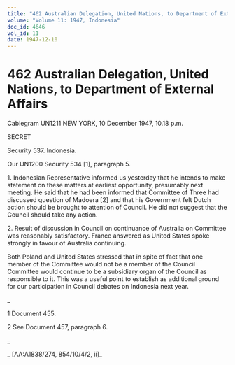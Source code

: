 ```yaml
---
title: "462 Australian Delegation, United Nations, to Department of External Affairs"
volume: "Volume 11: 1947, Indonesia"
doc_id: 4646
vol_id: 11
date: 1947-12-10
---
```


# 462 Australian Delegation, United Nations, to Department of External Affairs

Cablegram UN1211 NEW YORK, 10 December 1947, 10.18 p.m.

SECRET

Security 537. Indonesia.

Our UN1200 Security 534 [1], paragraph 5.

1\. Indonesian Representative informed us yesterday that he intends to make statement on these matters at earliest opportunity, presumably next meeting. He said that he had been informed that Committee of Three had discussed question of Madoera [2] and that his Government felt Dutch action should be brought to attention of Council. He did not suggest that the Council should take any action.

2\. Result of discussion in Council on continuance of Australia on Committee was reasonably satisfactory. France answered as United States spoke strongly in favour of Australia continuing.

Both Poland and United States stressed that in spite of fact that one member of the Committee would not be a member of the Council Committee would continue to be a subsidiary organ of the Council as responsible to it. This was a useful point to establish as additional ground for our participation in Council debates on Indonesia next year.

_

1 Document 455.

2 See Document 457, paragraph 6.

_

_ [AA:A1838/274, 854/10/4/2, ii]_
